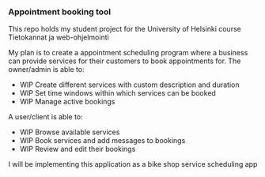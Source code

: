### Appointment booking tool

This repo holds my student project for the University of Helsinki course Tietokannat ja web-ohjelmointi

My plan is to create a appointment scheduling program where a business can provide services for their customers to book appointments for.
The owner/admin is able to:
- WIP Create different services with custom description and duration
- WIP Set time windows within which services can be booked
- WIP Manage active bookings

A user/client is able to:
- WIP Browse available services
- WIP Book services and add messages to bookings
- WIP Review and edit their bookings

I will be implementing this application as a bike shop service scheduling app
